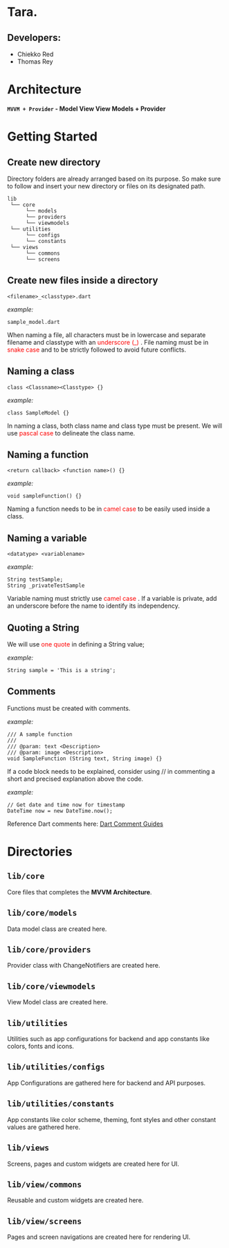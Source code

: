 # Tara.

## **Developers:**

- Chiekko Red
- Thomas Rey

# Architecture

**`MVVM + Provider` - Model View View Models + Provider**

# Getting Started

## Create new directory

Directory folders are already arranged based on its purpose. So make sure to follow and insert your new directory or files on its designated path.

```
lib
 └── core
      └── models
      └── providers
      └── viewmodels
 └── utilities
      └── configs
      └── constants
 └── views
      └── commons
      └── screens
```

## Create new files inside a directory

`<filename>_<classtype>.dart`

_example:_

```
sample_model.dart
```

When naming a file, all characters must be in lowercase and separate filename and classtype with an <span style="color:red;">underscore (\_) </span>. File naming must be in <span style="color:red;"> snake case </span> and to be strictly followed to avoid future conflicts.

## Naming a class

`class <Classname><Classtype> {}`

_example:_

```
class SampleModel {}
```

In naming a class, both class name and class type must be present. We will use <span style="color:red;"> pascal case </span> to delineate the class name.

## Naming a function

`<return callback> <function name>() {}`

_example:_

```
void sampleFunction() {}
```

Naming a function needs to be in <span style="color:red;"> camel case </span> to be easily used inside a class.

## Naming a variable

`<datatype> <variablename>`

_example:_

```
String testSample;
String _privateTestSample
```

Variable naming must strictly use <span style="color:red;"> camel case </span>. If a variable is private, add an underscore before the name to identify its independency.

## Quoting a String

We will use <span style="color:red;">one quote</span> in defining a String value;

_example:_

```
String sample = 'This is a string';
```

## Comments

Functions must be created with comments.

_example:_

```
/// A sample function
///
/// @param: text <Description>
/// @param: image <Description>
void SampleFunction (String text, String image) {}
```

If a code block needs to be explained, consider using // in commenting a short and precised explanation above the code.

_example:_

```
// Get date and time now for timestamp
DateTime now = new DateTime.now();
```

Reference Dart comments here: [Dart Comment Guides](https://dart.dev/guides/language/effective-dart/documentation)

# Directories

## `lib/core`

Core files that completes the **MVVM Architecture**.

## `lib/core/models`

Data model class are created here.

## `lib/core/providers`

Provider class with ChangeNotifiers are created here.

## `lib/core/viewmodels`

View Model class are created here.

## `lib/utilities`

Utilities such as app configurations for backend and app constants like colors, fonts and icons.

## `lib/utilities/configs`

App Configurations are gathered here for backend and API purposes.

## `lib/utilities/constants`

App constants like color scheme, theming, font styles and other constant values are gathered here.

## `lib/views`

Screens, pages and custom widgets are created here for UI.

## `lib/view/commons`

Reusable and custom widgets are created here.

## `lib/view/screens`

Pages and screen navigations are created here for rendering UI.
